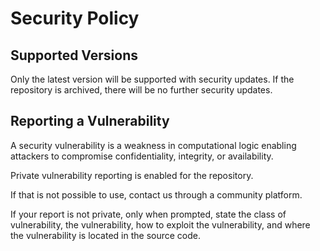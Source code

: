# Security Policy

## Supported Versions

Only the latest version will be supported with security updates. If the repository is archived, there will be no further security updates.

## Reporting a Vulnerability

A security vulnerability is a weakness in computational logic enabling attackers to compromise confidentiality, integrity, or availability.

Private vulnerability reporting is enabled for the repository.

If that is not possible to use, contact us through a community platform.

If your report is not private, only when prompted, state the class of vulnerability, the vulnerability, how to exploit the vulnerability, and where the vulnerability is located in the source code.
